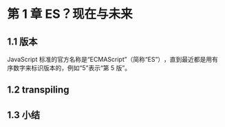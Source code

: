 # 第 1 章 ES？现在与未来

## 1.1 版本

JavaScript 标准的官方名称是“ECMAScript”​（简称“ES”​）​，直到最近都是用有序数字来标识版本的，例如“5”表示“第 5 版”​。

## 1.2 transpiling

## 1.3 小结
